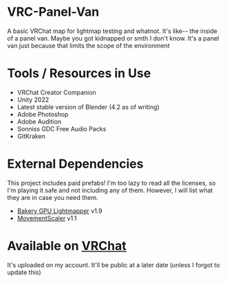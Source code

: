# VRC-Panel-Van
A basic VRChat map for lightmap testing and whatnot.
It's like-- the inside of a panel van. Maybe you got kidnapped or smth I don't know.
It's a panel van just because that limits the scope of the environment

# Tools / Resources in Use
- VRChat Creator Companion
- Unity 2022
- Latest stable version of Blender (4.2 as of writing)
- Adobe Photoshop
- Adobe Audition
- Sonniss GDC Free Audio Packs
- GitKraken

# External Dependencies
This project includes paid prefabs! I'm too lazy to read all the licenses, so I'm playing it safe and not including any of them. However, I will list what they are in case you need them.
- [Bakery GPU Lightmapper](https://assetstore.unity.com/packages/tools/level-design/bakery-gpu-lightmapper-122218) v1.9
- [MovementScaler](digiduncan.gumroad.com/l/movementscaler) v1.1

# Available on [VRChat](https://vrchat.com/home/world/wrld_94efd083-e16d-4687-b98f-b6e315b9e2d6)
It's uploaded on my account. It'll be public at a later date (unless I forgot to update this)
